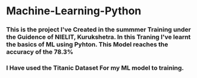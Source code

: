 # Machine-Learning-Python
<h3>This is the project I've Created in the summmer Training under the Guidence of NIELIT, Kurukshetra. In this Traning I've learnt the basics of ML using Pyhton. This Model reaches the accuracy of the 78.3% </h3>
<h3>I Have used the Titanic Dataset For my ML model to training.</h3>
